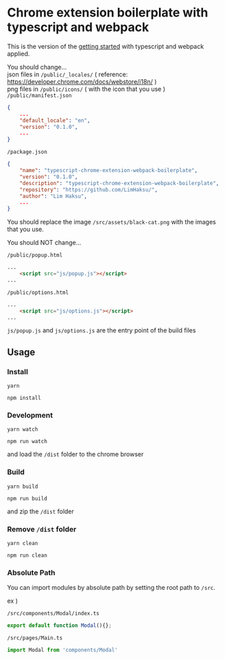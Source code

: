 # Chrome extension boilerplate with typescript and webpack

This is the version of the [getting started](https://developer.chrome.com/docs/extensions/mv3/getstarted/) with typescript and webpack applied.

  

You should change...  
json files in `/public/_locales/` ( reference: https://developer.chrome.com/docs/webstore/i18n/ )  
png files in `/public/icons/` ( with the icon that you use )  
`/public/manifest.json`

```json
{
    ...
    "default_locale": "en",
    "version": "0.1.0",
    ...
}

```

`/package.json`

```json
{
    "name": "typescript-chrome-extension-webpack-boilerplate",
    "version": "0.1.0",
    "description": "typescript-chrome-extension-webpack-boilerplate",
    "repository": "https://github.com/LimHaksu/",
    "author": "Lim Haksu",
    ...
}
```

  

You should replace the image `/src/assets/black-cat.png` with the images that you use.   

  

You should NOT change...

`/public/popup.html`

```html
...
    <script src="js/popup.js"></script>
...
```

`/public/options.html`

```html
...
    <script src="js/options.js"></script>
...
```

`js/popup.js` and `js/options.js` are the entry point of the build files  

  

  

## Usage  

### Install

```shell
yarn
```

```shell
npm install
```



### Development

```shell
yarn watch
```

```shell
npm run watch
```

and load the `/dist` folder to the chrome browser



### Build

```shell
yarn build
```

```shell
npm run build
```

and zip the `/dist` folder



### Remove `/dist` folder

```shell
yarn clean
```

```
npm run clean
```

  

  

### Absolute Path

You can import modules by absolute path by setting the root path to `/src`.

ex )  

 `/src/components/Modal/index.ts`  

```js
export default function Modal(){};
```

`/src/pages/Main.ts ` 

```js
import Modal from 'components/Modal'
```

